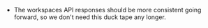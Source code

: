 - The workspaces API responses should be more consistent going forward, so we don't need this duck tape any longer.
